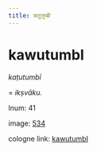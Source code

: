 ```yaml
---
title: कटुतुम्बी
---
```


# kawutumbI

<i>kaṭutumbī</i>  <div n="lb" />= <i>ikṣvāku.</i>

lnum: 41

image: [534](https://www.sanskrit-lexicon.uni-koeln.de/scans/csl-apidev/servepdf.php?dict=snp&page=534)

cologne link: [kawutumbI](https://sanskrit-lexicon.uni-koeln.de/scans/csl-apidev/getword.php?dict=snp&key=kawutumbI)

